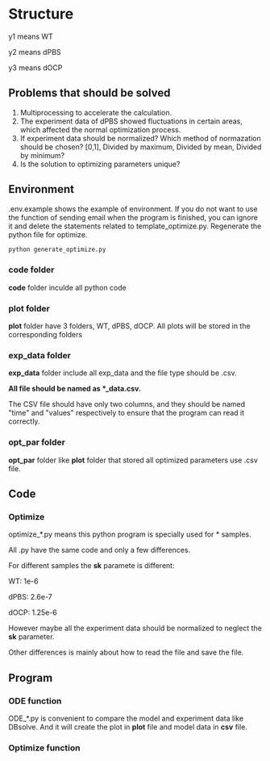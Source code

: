 # Structure
y1 means WT

y2 means dPBS

y3 means dOCP

## Problems that should be solved
1. Multiprocessing to accelerate the calculation.
2. The experiment data of dPBS showed fluctuations in certain areas, which affected the normal optimization process.
3. If experiment data should be normalized? Which method of normazation should be chosen? [0,1], Divided by maximum, Divided by mean, Divided by minimum?
4. Is the solution to optimizing parameters unique?
## Environment
.env.example shows the example of environment. If you do not want to use the function of sending email when the program is finished, you can ignore it and delete the statements related to template_optimize.py. Regenerate the python file for optimize.

```bash
python generate_optimize.py
```
### code folder
**code** folder inculde all python code

### plot folder
**plot** folder have 3 folders, WT, dPBS, dOCP. All plots will be stored in the corresponding folders

### exp_data folder

**exp_data** folder include all exp_data and the file type should be .csv.

**All file should be named as \*_data.csv.**

The CSV file should have only two columns, and they should be named "time" and "values" respectively to ensure that the program can read it correctly.
### opt_par folder
**opt_par** folder like **plot** folder that stored all optimized parameters use .csv file.

## Code

### Optimize
optimize_*.py means this python program is specially used for * samples.

All .py have the same code and only a few differences.

For different samples the **sk** paramete is different:

WT: 1e-6

dPBS: 2.6e-7

dOCP: 1.25e-6

However maybe all the experiment data should be normalized to neglect the **sk** parameter.

Other differences is mainly about how to read the file and save the file.

## Program

### ODE function

ODE_*.py is convenient to compare the model and experiment data like DBsolve. And it will create the plot in **plot** file and model data in **csv** file.

### Optimize function



